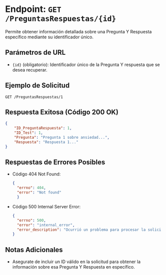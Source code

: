 # Endpoint: `GET /PreguntasRespuestas/{id}`

Permite obtener información detallada sobre una Pregunta Y Respuesta específico mediante su identificador único.

## Parámetros de URL
- `{id}` (obligatorio): Identificador único de la Pregunta Y respuesta que se desea recuperar.

## Ejemplo de Solicitud
```http
GET /PreguntasRespuestas/1
```

## Respuesta Exitosa (Código 200 OK)
```json
{
    "ID_PreguntaRespuesta": 1,
    "ID_Test": 1,
    "Pregunta": "Pregunta 1 sobre ansiedad...",
    "Respuesta": "Respuesta 1..."
}
```

## Respuestas de Errores Posibles
- Código 404 Not Found:

  ```json
  {
    "errno": 404,
    "error": "Not found"
    }
  ```

- Código 500 Internal Server Error:
  ```json
  {
    "errno": 500,
    "error": "internal_error",
    "error_description": "Ocurrió un problema para procesar la solicitud"
  }
  ``` 

## Notas Adicionales

- Asegurate de incluir un ID válido en la solicitud para obtener la información
  sobre esa Pregunta Y Respuesta en específico.
